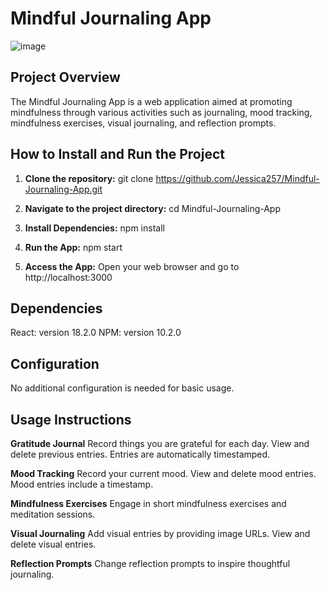 # Mindful Journaling App  

![image](https://github.com/Jessica257/Mindful-Journaling-App/assets/119800334/9eb85d3d-a4fe-4b77-91ca-dda59a3c0acb)


## Project Overview

The Mindful Journaling App is a web application aimed at promoting mindfulness through various activities such as journaling, mood tracking, mindfulness exercises, visual journaling, and reflection prompts.

## How to Install and Run the Project

1. **Clone the repository:**
   git clone https://github.com/Jessica257/Mindful-Journaling-App.git

2. **Navigate to the project directory:**
   cd Mindful-Journaling-App

3. **Install Dependencies:**
   npm install

4. **Run the App:**
   npm start

5. **Access the App:**
   Open your web browser and go to http://localhost:3000

## Dependencies
React: version 18.2.0
NPM: version 10.2.0

## Configuration
No additional configuration is needed for basic usage.

## Usage Instructions
**Gratitude Journal**
Record things you are grateful for each day.
View and delete previous entries.
Entries are automatically timestamped.

**Mood Tracking**
Record your current mood.
View and delete mood entries.
Mood entries include a timestamp.

**Mindfulness Exercises**
Engage in short mindfulness exercises and meditation sessions.

**Visual Journaling**
Add visual entries by providing image URLs.
View and delete visual entries.

**Reflection Prompts**
Change reflection prompts to inspire thoughtful journaling.

